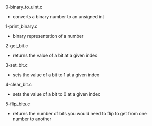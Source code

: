 0-binary_to_uint.c
- converts a binary number to an unsigned int

1-print_binary.c
- binary representation of a number

2-get_bit.c
- returns the value of a bit at a given index

3-set_bit.c
- sets the value of a bit to 1 at a given index

4-clear_bit.c
- sets the value of a bit to 0 at a given index

5-flip_bits.c
-  returns the number of bits you would need to flip to get from one number to another

